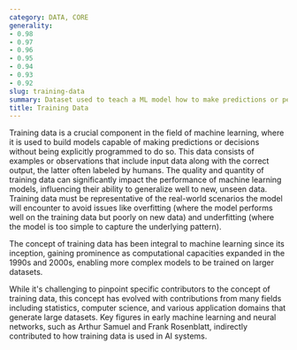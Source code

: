 ```yaml
---
category: DATA, CORE
generality:
- 0.98
- 0.97
- 0.96
- 0.95
- 0.94
- 0.93
- 0.92
slug: training-data
summary: Dataset used to teach a ML model how to make predictions or perform tasks.
title: Training Data
---
```


Training data is a crucial component in the field of machine learning, where it is used to build models capable of making predictions or decisions without being explicitly programmed to do so. This data consists of examples or observations that include input data along with the correct output, the latter often labeled by humans. The quality and quantity of training data can significantly impact the performance of machine learning models, influencing their ability to generalize well to new, unseen data. Training data must be representative of the real-world scenarios the model will encounter to avoid issues like overfitting (where the model performs well on the training data but poorly on new data) and underfitting (where the model is too simple to capture the underlying pattern).

The concept of training data has been integral to machine learning since its inception, gaining prominence as computational capacities expanded in the 1990s and 2000s, enabling more complex models to be trained on larger datasets.

While it's challenging to pinpoint specific contributors to the concept of training data, this concept has evolved with contributions from many fields including statistics, computer science, and various application domains that generate large datasets. Key figures in early machine learning and neural networks, such as Arthur Samuel and Frank Rosenblatt, indirectly contributed to how training data is used in AI systems.